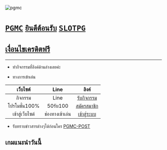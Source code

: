 ![pgmc](https://avatars.githubusercontent.com/u/107170080?s=96&v=4)
# [```PGMC```](https://pgslotmc.com) [```ยินดีต้อนรับ```](https://lin.ee/4RhSvlG) [```SLOTPG```](https://pgslotmc.com)

# [**`เงื่อนไขเครดิตฟรี`**](https://pgslotmc.github.io/newpost/เอกสาร/)
---
- ทำกิจกรรมที่ลิงค์ด้านล่างเลยค่ะ

- ทางการเข้าเล่น

|เว็บไซต์|Line|ลิงค์|
|:-:|:-:|:-:|
| กิจกรรม | Line | [รับกิจกรรม](https://share-app-pgmc.web.app) |
| โปรโมชั่น100% | 50รับ100 | [สมัครสมาชิก](https://liff.line.me/1657270386-qGjJG67J) | 
| เข้าสู่เว็บไซต์ | ช่องทางเข้าเล่น | [เข้าสู่ระบบ](https://liff.line.me/1657270386-nqbjvqgj) |

- รับทราบข่าวสารต่างๆได้ก่อนใคร [PGMC-POST](https://pgslotmc.github.io/post)

## เกมแนะนำวันนี้ 
